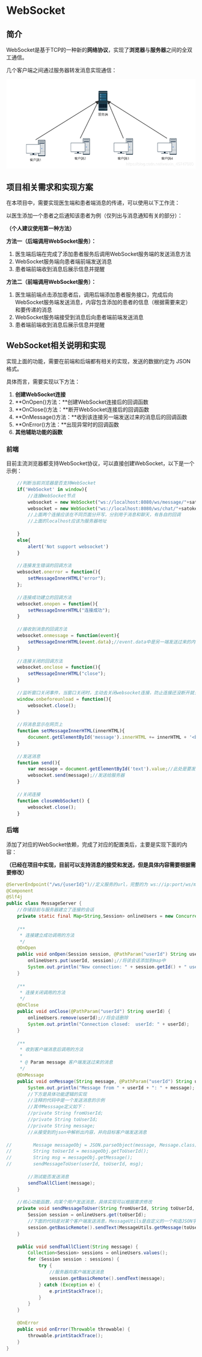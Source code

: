 # WebSocket

## 简介

WebSocket是基于TCP的一种新的**网络协议**，实现了**浏览器**与**服务器**之间的全双工通信。

几个客户端之间通过服务器转发消息实现通信：

<img src="任喆轩.assets\websocket网络结构.png" style="zoom: 80%;" />



## 项目相关需求和实现方案

在本项目中，需要实现医生端和患者端消息的传递，可以使用以下工作流：

以医生添加一个患者之后通知该患者为例（仅列出与消息通知有关的部分）：

**（个人建议使用第一种方法）**

**方法一（后端调用WebSocket服务）：**

1. 医生端后端在完成了添加患者服务后调用WebSocket服务端的发送消息方法
2. WebSocket服务端向患者端前端发送消息
3. 患者端前端收到消息后展示信息并提醒

**方法二（前端调用WebSocket服务）：**

1. 医生端前端点击添加患者后，调用后端添加患者服务接口，完成后向WebSocket服务端发送消息，内容包含添加的患者的信息（根据需要来定）和要传递的消息
2. WebSocket服务端接受到消息后向患者端前端发送消息
3. 患者端前端收到消息后展示信息并提醒



## WebSocket相关说明和实现

实现上面的功能，需要在前端和后端都有相关的实现，发送的数据约定为 JSON 格式。

具体而言，需要实现以下方法：

1. **创建WebSocket连接**
2. **OnOpen()方法：**创建WebSocket连接后的回调函数
3. **OnClose()方法：**断开WebSocket连接后的回调函数
4. **OnMessage()方法：**收到该连接另一端发送过来的消息后的回调函数
5. **OnError()方法：**出现异常时的回调函数
6. **其他辅助功能的函数**



### 前端

目前主流浏览器都支持WebSocket协议，可以直接创建WebSocket，以下是一个示例：

```JavaScript
	//判断当前浏览器是否支持WebSocket
    if('WebSocket' in window){
        //连接WebSocket节点
        websocket = new WebSocket("ws://localhost:8080/ws/message/"+satoken);//消息
        websocket = new WebSocket("ws://localhost:8080/ws/chat/"+satoken);//聊天
        //上面两个连接应该在不同页面分开写，分别用于消息和聊天，有各自的回调
        //上面的localhost应该为服务器地址
        
    }
    else{
        alert('Not support websocket')
    }

    //连接发生错误的回调方法
    websocket.onerror = function(){
        setMessageInnerHTML("error");
    };

    //连接成功建立的回调方法
    websocket.onopen = function(){
        setMessageInnerHTML("连接成功");
    }

    //接收到消息的回调方法
    websocket.onmessage = function(event){
        setMessageInnerHTML(event.data);//event.data中是另一端发送过来的内容
    }

    //连接关闭的回调方法
    websocket.onclose = function(){
        setMessageInnerHTML("close");
    }

	//监听窗口关闭事件，当窗口关闭时，主动去关闭websocket连接，防止连接还没断开就关闭窗口，server端会抛异常。
    window.onbeforeunload = function(){
        websocket.close();
    }

    //将消息显示在网页上
    function setMessageInnerHTML(innerHTML){
        document.getElementById('message').innerHTML += innerHTML + '<br/>';
    }

    //发送消息
    function send(){
        var message = document.getElementById('text').value;//此处是要发送的消息
        websocket.send(message);//发送给服务器
    }
	
	//关闭连接
    function closeWebSocket() {
        websocket.close();
    }

```



### 后端

添加了对应的WebSocket依赖，完成了对应的配置类后，主要是实现下面的内容：

**（已经在项目中实现，目前可以支持消息的接受和发送，但是具体内容需要根据需要修改）**

```Java
@ServerEndpoint("/ws/{userId}")//定义服务的url，完整的为 ws://ip:port/ws/message/{userId}
@Component
@Slf4j
public class MessageServer {
    //存储目前与服务器建立了连接的会话
    private static final Map<String,Session> onlineUsers = new ConcurrentHashMap<>();

    /**
     * 连接建立成功调用的方法
     */
    @OnOpen
    public void onOpen(Session session, @PathParam("userId") String userId) {
        onlineUsers.put(userId, session);//将该会话添加到map中
        System.out.println("New connection: " + session.getId() + " userId: " + userId);
    }

    /**
     * 连接关闭调用的方法
     */
    @OnClose
    public void onClose(@PathParam("userId") String userId) {
        onlineUsers.remove(userId);//将会话删除
        System.out.println("Connection closed:  userId: " + userId);
    }

    /**
     * 收到客户端消息后调用的方法
     *
     * @ Param message 客户端发送过来的消息
     */
    @OnMessage
    public void onMessage(String message, @PathParam("userId") String userId) throws Exception {
        System.out.println("Message from " + userId + ": " + message);
        //下方是具体功能逻辑的实现
        //注释的代码中是一个发送消息的示例
        //其中Messsage定义如下：
        //private String fromUserId;
    	//private String toUserId;
    	//private String message;
        //从接受到的json中解析出内容，并向目标客户端发送消息
        
//        Message messageObj = JSON.parseObject(message, Message.class);
//        String toUserId = messageObj.getToUserId();
//        String msg = messageObj.getMessage();
//        sendMessageToUser(userId, toUserId, msg);
        
        //测试能否发送消息
        sendToAllClient(message);
    }

    //核心功能函数，向某个用户发送消息，具体实现可以根据需求修改
    private void sendMessageToUser(String fromUserId, String toUserId, String message) throws IOException {
        Session session = onlineUsers.get(toUserId);
        //下面的代码是对某个客户端发送消息，MessageUtils是自定义的一个构造JSON字符串的方法
        session.getBasicRemote().sendText(MessageUtils.getMessage(toUserId, fromUserId, message));
    }

    public void sendToAllClient(String message) {
        Collection<Session> sessions = onlineUsers.values();
        for (Session session : sessions) {
            try {
                //服务器向客户端发送消息
                session.getBasicRemote().sendText(message);
            } catch (Exception e) {
                e.printStackTrace();
            }
        }
    }

    @OnError
    public void onError(Throwable throwable) {
        throwable.printStackTrace();
    }
}
```




